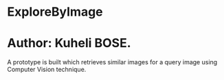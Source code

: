 # ExploreByImage
# Author: Kuheli BOSE.
A prototype is built which retrieves similar images for a query image using Computer Vision technique.
